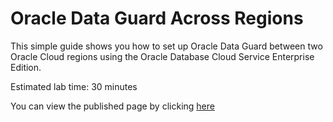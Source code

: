 # Oracle Data Guard Across Regions

This simple guide shows you how to set up Oracle Data Guard between two Oracle Cloud regions using the Oracle Database Cloud Service Enterprise Edition.

Estimated lab time: 30 minutes

You can view the published page by clicking [here]( https://minqiaowang.github.io/oracle-sharded-database/workshops/freetier)

